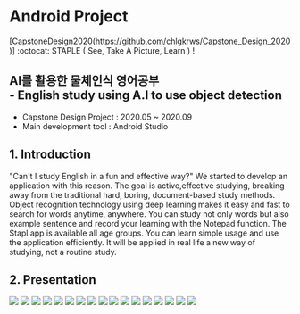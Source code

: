# Android Project
[CapstoneDesign2020(https://github.com/chlgkrws/Capstone_Design_2020)]
:octocat: STAPLE ( See, Take A Picture, Learn ) !
   
   
## AI를 활용한 물체인식 영어공부   <br/> - English study using A.I to use object detection   
* Capstone Design Project : 2020.05 ~ 2020.09 
* Main development tool   : Android Studio
   
## 1. Introduction   
 "Can't I study English in a fun and effective way?" We started to develop an application with this reason. The goal is active,effective studying, breaking away from the traditional hard, boring, document-based study methods. Object recognition technology using deep learning makes it easy and fast to search for words anytime, anywhere. You can study not only words but also example sentence and record your learning with the Notepad function. The Stapl app is available all age groups. You can learn simple usage and use the application efficiently. It will be applied in real life a new way of studying, not a routine study.
 
 
## 2. Presentation
![](img/슬라이드01.JPG)
![](img/슬라이드02.JPG)
![](img/슬라이드03.JPG)
![](img/슬라이드04.JPG)
![](img/슬라이드05.JPG)
![](img/슬라이드06.JPG)
![](img/슬라이드07.JPG)
![](img/슬라이드08.JPG)
![](img/슬라이드09.JPG)
![](img/슬라이드10.JPG)
![](img/슬라이드11.JPG)
![](img/슬라이드12.JPG)
![](img/슬라이드13.JPG)
![](img/슬라이드14.JPG)
![](img/슬라이드15.JPG)
![](img/슬라이드16.JPG)
![](img/슬라이드17.JPG)

